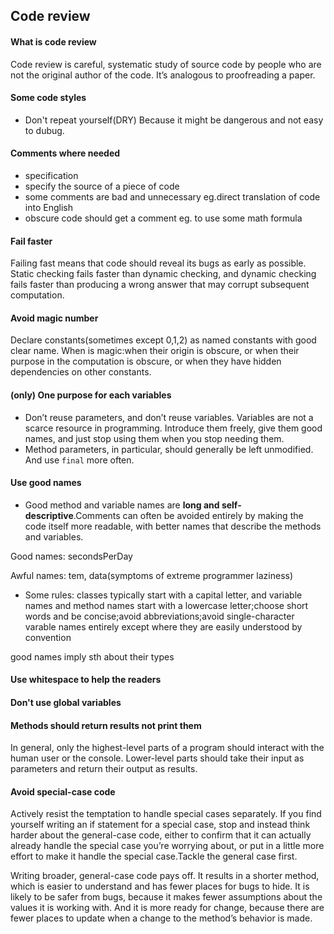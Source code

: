## Code review
#### What is code review
Code review is careful, systematic study of source code by people who are not the original author of the code. It’s analogous to proofreading a paper.
#### Some code styles
* Don't repeat yourself(DRY)
  Because it might be dangerous and not easy to dubug.
#### Comments where needed 
* specification
* specify the source of a piece of code
* some comments are bad and unnecessary eg.direct translation of code into English
* obscure code should get a comment eg. to use some math formula
#### Fail faster
Failing fast means that code should reveal its bugs as early as possible. 
Static checking fails faster than dynamic checking, and dynamic checking fails faster than producing a wrong answer that may corrupt subsequent computation.
#### Avoid magic number
Declare constants(sometimes except 0,1,2) as named constants with good clear name. 
When is magic:when their origin is obscure, or when their purpose in the computation is obscure, or when they have hidden dependencies on other constants.
#### (only) One purpose for each variables
* Don’t reuse parameters, and don’t reuse variables. Variables are not a scarce resource in programming. Introduce them freely, give them good names, and just stop using them when you stop needing them.
* Method parameters, in particular, should generally be left unmodified. And use `final` more often.
#### Use good names
* Good method and variable names are **long and self-descriptive**.Comments can often be avoided entirely by making the code itself more readable, with better names that describe the methods and variables.
  
Good names: secondsPerDay

Awful names: tem, data(symptoms of extreme programmer laziness)

* Some rules: classes typically start with a capital letter, and variable names and method names start with a lowercase letter;choose short words and be concise;avoid abbreviations;avoid single-character varable names entirely except where they are easily understood by convention

good names imply sth about their types
#### Use whitespace to help the readers
#### Don't use global variables
#### Methods should return results not print them
In general, only the highest-level parts of a program should interact with the human user or the console. Lower-level parts should take their input as parameters and return their output as results. 
#### Avoid special-case code
Actively resist the temptation to handle special cases separately. If you find yourself writing an if statement for a special case, stop and instead think harder about the general-case code, either to confirm that it can actually already handle the special case you’re worrying about, or put in a little more effort to make it handle the special case.Tackle the general case first.

Writing broader, general-case code pays off. It results in a shorter method, which is easier to understand and has fewer places for bugs to hide. It is likely to be safer from bugs, because it makes fewer assumptions about the values it is working with. And it is more ready for change, because there are fewer places to update when a change to the method’s behavior is made.